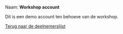 Naam: **Workshop account**   

Dit is een demo account ten behoeve van de workshop.
    
[Terug naar de deelnemerslijst](../README.md)
